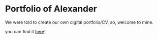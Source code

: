 # Portfolio of Alexander

We were told to create our own digital portfolio/CV, so, welcome to mine.

you can find it [here](https://www.alexwho.se)!
